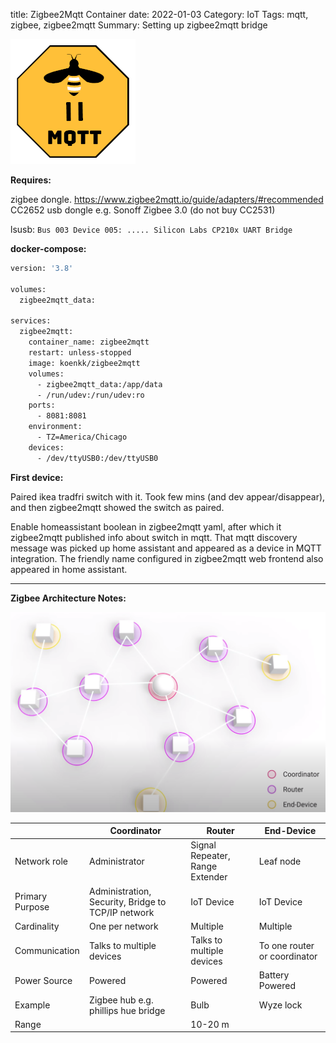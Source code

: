 title: Zigbee2Mqtt Container
date: 2022-01-03
Category: IoT
Tags: mqtt, zigbee, zigbee2mqtt
Summary: Setting up zigbee2mqtt bridge

![Zigbee2MQTT](assets/logo.png)

**Requires:**

zigbee dongle.
https://www.zigbee2mqtt.io/guide/adapters/#recommended
CC2652 usb dongle e.g. Sonoff Zigbee 3.0 (do not buy CC2531)

lsusb: 
```Bus 003 Device 005: ..... Silicon Labs CP210x UART Bridge```

**docker-compose:**

```dockerfile
version: '3.8'

volumes:
  zigbee2mqtt_data:
  
services:
  zigbee2mqtt:
    container_name: zigbee2mqtt
    restart: unless-stopped
    image: koenkk/zigbee2mqtt
    volumes:
      - zigbee2mqtt_data:/app/data
      - /run/udev:/run/udev:ro
    ports:
      - 8081:8081
    environment:
      - TZ=America/Chicago
    devices:
      - /dev/ttyUSB0:/dev/ttyUSB0
```

**First device:**

Paired ikea tradfri switch with it. Took few mins (and dev appear/disappear), and then zigbee2mqtt showed the switch as paired.

Enable homeassistant boolean in zigbee2mqtt yaml, after which it zigbee2mqtt published info about switch in mqtt. That mqtt discovery message was picked up home assistant and appeared as a device in MQTT integration. The friendly name configured in zigbee2mqtt web frontend also appeared in home assistant.

---

**Zigbee Architecture Notes:**

<img src="assets/image-20221130213858245.png" alt="image-20221130213858245" style="zoom:50%;" />



|                 | Coordinator                                        | Router                          | End-Device                   |
| --------------- | -------------------------------------------------- | ------------------------------- | ---------------------------- |
| Network role    | Administrator                                      | Signal Repeater, Range Extender | Leaf node                    |
| Primary Purpose | Administration, Security, Bridge to TCP/IP network | IoT Device                      | IoT Device                   |
| Cardinality     | One per network                                    | Multiple                        | Multiple                     |
| Communication   | Talks to multiple devices                          | Talks to multiple devices       | To one router or coordinator |
| Power Source    | Powered                                            | Powered                         | Battery Powered              |
| Example         | Zigbee hub e.g. phillips hue bridge                | Bulb                            | Wyze lock                    |
| Range           |                                                    | 10-20 m                         |                              |

